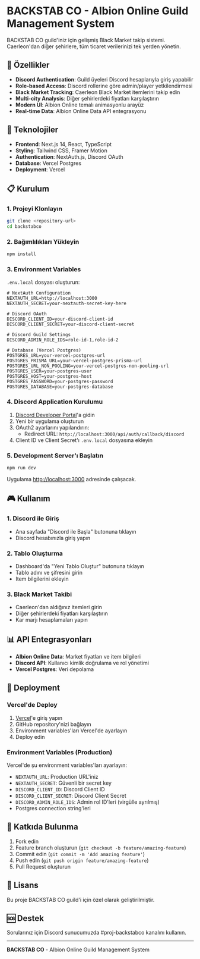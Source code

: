 # BACKSTAB CO - Albion Online Guild Management System

BACKSTAB CO guild'iniz için gelişmiş Black Market takip sistemi. Caerleon'dan diğer şehirlere, tüm ticaret verilerinizi tek yerden yönetin.

## 🎯 Özellikler

- **Discord Authentication**: Guild üyeleri Discord hesaplarıyla giriş yapabilir
- **Role-based Access**: Discord rollerine göre admin/player yetkilendirmesi
- **Black Market Tracking**: Caerleon Black Market itemlerini takip edin
- **Multi-city Analysis**: Diğer şehirlerdeki fiyatları karşılaştırın
- **Modern UI**: Albion Online temalı animasyonlu arayüz
- **Real-time Data**: Albion Online Data API entegrasyonu

## 🚀 Teknolojiler

- **Frontend**: Next.js 14, React, TypeScript
- **Styling**: Tailwind CSS, Framer Motion
- **Authentication**: NextAuth.js, Discord OAuth
- **Database**: Vercel Postgres
- **Deployment**: Vercel

## 📋 Kurulum

### 1. Projeyi Klonlayın

```bash
git clone <repository-url>
cd backstabco
```

### 2. Bağımlılıkları Yükleyin

```bash
npm install
```

### 3. Environment Variables

`.env.local` dosyası oluşturun:

```env
# NextAuth Configuration
NEXTAUTH_URL=http://localhost:3000
NEXTAUTH_SECRET=your-nextauth-secret-key-here

# Discord OAuth
DISCORD_CLIENT_ID=your-discord-client-id
DISCORD_CLIENT_SECRET=your-discord-client-secret

# Discord Guild Settings
DISCORD_ADMIN_ROLE_IDS=role-id-1,role-id-2

# Database (Vercel Postgres)
POSTGRES_URL=your-vercel-postgres-url
POSTGRES_PRISMA_URL=your-vercel-postgres-prisma-url
POSTGRES_URL_NON_POOLING=your-vercel-postgres-non-pooling-url
POSTGRES_USER=your-postgres-user
POSTGRES_HOST=your-postgres-host
POSTGRES_PASSWORD=your-postgres-password
POSTGRES_DATABASE=your-postgres-database
```

### 4. Discord Application Kurulumu

1. [Discord Developer Portal](https://discord.com/developers/applications)'a gidin
2. Yeni bir uygulama oluşturun
3. OAuth2 ayarlarını yapılandırın:
   - Redirect URL: `http://localhost:3000/api/auth/callback/discord`
4. Client ID ve Client Secret'ı `.env.local` dosyasına ekleyin

### 5. Development Server'ı Başlatın

```bash
npm run dev
```

Uygulama [http://localhost:3000](http://localhost:3000) adresinde çalışacak.

## 🎮 Kullanım

### 1. Discord ile Giriş
- Ana sayfada "Discord ile Başla" butonuna tıklayın
- Discord hesabınızla giriş yapın

### 2. Tablo Oluşturma
- Dashboard'da "Yeni Tablo Oluştur" butonuna tıklayın
- Tablo adını ve şifresini girin
- Item bilgilerini ekleyin

### 3. Black Market Takibi
- Caerleon'dan aldığınız itemleri girin
- Diğer şehirlerdeki fiyatları karşılaştırın
- Kar marjı hesaplamaları yapın

## 📊 API Entegrasyonları

- **Albion Online Data**: Market fiyatları ve item bilgileri
- **Discord API**: Kullanıcı kimlik doğrulama ve rol yönetimi
- **Vercel Postgres**: Veri depolama

## 🚀 Deployment

### Vercel'de Deploy

1. [Vercel](https://vercel.com)'e giriş yapın
2. GitHub repository'nizi bağlayın
3. Environment variables'ları Vercel'de ayarlayın
4. Deploy edin

### Environment Variables (Production)

Vercel'de şu environment variables'ları ayarlayın:

- `NEXTAUTH_URL`: Production URL'iniz
- `NEXTAUTH_SECRET`: Güvenli bir secret key
- `DISCORD_CLIENT_ID`: Discord Client ID
- `DISCORD_CLIENT_SECRET`: Discord Client Secret
- `DISCORD_ADMIN_ROLE_IDS`: Admin rol ID'leri (virgülle ayrılmış)
- Postgres connection string'leri

## 🤝 Katkıda Bulunma

1. Fork edin
2. Feature branch oluşturun (`git checkout -b feature/amazing-feature`)
3. Commit edin (`git commit -m 'Add amazing feature'`)
4. Push edin (`git push origin feature/amazing-feature`)
5. Pull Request oluşturun

## 📝 Lisans

Bu proje BACKSTAB CO guild'i için özel olarak geliştirilmiştir.

## 🆘 Destek

Sorularınız için Discord sunucumuzda #proj-backstabco kanalını kullanın.

---

**BACKSTAB CO** - Albion Online Guild Management System
